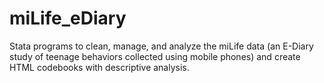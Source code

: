 # miLife_eDiary
Stata programs to clean, manage, and analyze the miLife data (an E-Diary study of teenage behaviors collected using mobile phones) and create HTML codebooks with descriptive analysis.
